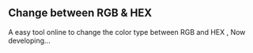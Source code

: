 ## Change between RGB & HEX
A easy tool online to change the color type between RGB and HEX , Now developing...